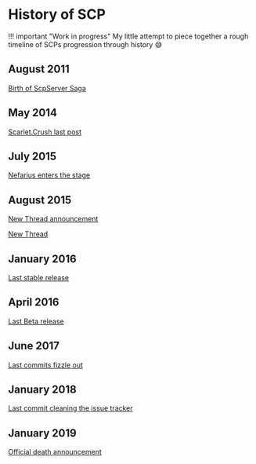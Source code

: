 # History of SCP

!!! important "Work in progress"
    My little attempt to piece together a rough timeline of SCPs progression through history 😅

## August 2011

[Birth of ScpServer Saga](https://forums.pcsx2.net/Thread-XInput-Wrapper-for-DS3-and-Play-com-USB-Dual-DS2-Controller?pid=186161#pid186161)

## May 2014

[Scarlet.Crush last post](https://forums.pcsx2.net/Thread-XInput-Wrapper-for-DS3-and-Play-com-USB-Dual-DS2-Controller?pid=371071#pid371071)

## July 2015

[Nefarius enters the stage](https://forums.pcsx2.net/Thread-XInput-Wrapper-for-DS3-and-Play-com-USB-Dual-DS2-Controller?pid=471846#pid471846)

## August 2015

[New Thread announcement](https://forums.pcsx2.net/Thread-XInput-Wrapper-for-DS3-and-Play-com-USB-Dual-DS2-Controller?pid=474184#pid474184)

[New Thread](https://forums.pcsx2.net/Thread-ScpToolkit-XInput-Wrapper-aka-ScpServer-Reloaded?pid=474175#pid474175)

## January 2016

[Last stable release](https://github.com/nefarius/ScpToolkit/releases/tag/v1.6.238.16010)

## April 2016

[Last Beta release](https://github.com/nefarius/ScpToolkit/releases/tag/v1.7.277.16103-BETA)

## June 2017

[Last commits fizzle out](https://github.com/nefarius/ScpToolkit/commit/cc8f383a3726c435d853040a85c8f572b59fc157)

## January 2018

[Last commit cleaning the issue tracker](https://github.com/nefarius/ScpToolkit/commit/c082de827fb6ec3efdff0a7a632977fbdff898e1)

## January 2019

[Official death announcement](https://forums.pcsx2.net/Thread-ScpToolkit-XInput-Wrapper-aka-ScpServer-Reloaded?pid=595090#pid595090)
